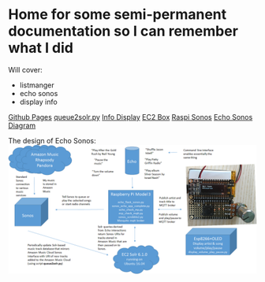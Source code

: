 # Home for some semi-permanent documentation so I can remember what I did

Will cover:

- listmanger
- echo sonos
- display info

[Github Pages](pages.github.com/) 
[queue2solr.py](/queue2solr) 
[Info Display](/info_display) 
[EC2 Box](/ec2) 
[Raspi Sonos](/raspi_sonos)
[Echo Sonos Diagram](/echo_sonos_diagram) 

The design of Echo Sonos: ![echo sonos](img/echo_sonos7.png)

